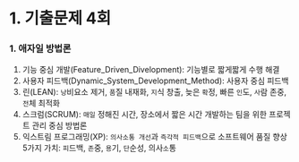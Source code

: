 # 1. 기출문제 4회
### 1. 애자일 방법론
1) 기능 중심 개발(Feature_Driven_Divelopment): 기능별로 짧게짧게 수행 해결
2) 사용자 피드백(Dynamic_System_Development_Method): 사용자 중심 피드백
3) 린(LEAN): `낭`비요소 제거, `품`질 내재화, `지`식 창출, 늦은 `확`정, 빠른 `인`도, `사`람 존중, `전`체 최적화
4) 스크럼(SCRUM): `매일` 정해진 시간, 장소에서 짧은 시간 개발하는 팀을 위한 프로젝트 관리 중심 방법론
5) 익스트림 프로그래밍(XP): `의사소통 개선`과 `즉각적 피드백`으로 소프트웨어 품질 향상<br/>
5가지 가치: `피`드백, `존`중, `용`기, `단`순성, 의사`소`통
